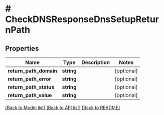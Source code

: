 # # CheckDNSResponseDnsSetupReturnPath

## Properties

Name | Type | Description | Notes
------------ | ------------- | ------------- | -------------
**return_path_domain** | **string** |  | [optional]
**return_path_error** | **string** |  | [optional]
**return_path_status** | **string** |  | [optional]
**return_path_value** | **string** |  | [optional]

[[Back to Model list]](../../README.md#models) [[Back to API list]](../../README.md#endpoints) [[Back to README]](../../README.md)
